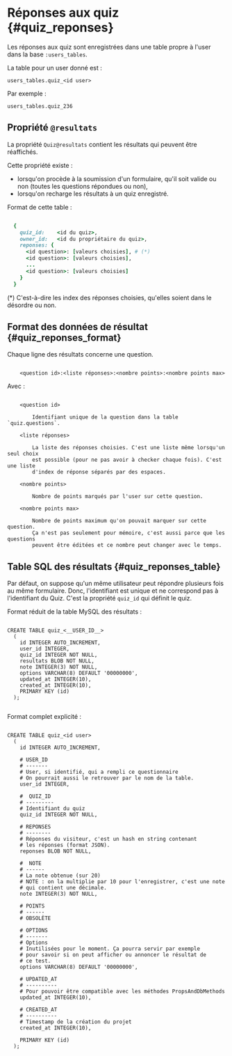 # Réponses aux quiz {#quiz_reponses}

Les réponses aux quiz sont enregistrées dans une table propre à l'user dans la base `:users_tables`.

La table pour un user donné est :

    users_tables.quiz_<id user>

Par exemple :

    users_tables.quiz_236

## Propriété `@resultats`

La propriété `Quiz@resultats` contient les résultats qui peuvent être réaffichés.

Cette propriété existe :

* lorsqu'on procède à la soumission d'un formulaire, qu'il soit valide ou non (toutes les questions répondues ou non),
* lorsqu'on recharge les résultats à un quiz enregistré.

Format de cette table :

```ruby

  {
    quiz_id:    <id du quiz>,
    owner_id:   <id du propriétaire du quiz>,
    reponses: {
      <id question>: [valeurs choisies], # (*)
      <id question>: [valeurs choisies],
      ...
      <id question>: [valeurs choisies]
    }
  }

```

(*) C'est-à-dire les index des réponses choisies, qu'elles soient dans le désordre ou non.


## Format des données de résultat {#quiz_reponses_format}

Chaque ligne des résultats concerne une question.

```

    <question id>:<liste réponses>:<nombre points>:<nombre points max>

```

Avec :

```

    <question id>

        Identifiant unique de la question dans la table `quiz.questions`.

    <liste réponses>

        La liste des réponses choisies. C'est une liste même lorsqu'un seul choix
        est possible (pour ne pas avoir à checker chaque fois). C'est une liste
        d'index de réponse séparés par des espaces.

    <nombre points>

        Nombre de points marqués par l'user sur cette question.

    <nombre points max>

        Nombre de points maximum qu'on pouvait marquer sur cette question.
        Ça n'est pas seulement pour mémoire, c'est aussi parce que les questions
        peuvent être éditées et ce nombre peut changer avec le temps.

```



## Table SQL des résultats {#quiz_reponses_table}

Par défaut, on suppose qu'un même utilisateur peut répondre plusieurs fois au même formulaire. Donc, l'identifiant est unique et ne correspond pas à l'identifiant du Quiz. C'est la propriété `quiz_id` qui définit le quiz.

Format réduit de la table MySQL des résultats :

```

CREATE TABLE quiz_<__USER_ID__>
  (
    id INTEGER AUTO_INCREMENT,
    user_id INTEGER,
    quiz_id INTEGER NOT NULL,
    resultats BLOB NOT NULL,
    note INTEGER(3) NOT NULL,
    options VARCHAR(8) DEFAULT '00000000',
    updated_at INTEGER(10),
    created_at INTEGER(10),
    PRIMARY KEY (id)
  );


```

Format complet explicité :

```

CREATE TABLE quiz_<id user>
  (
    id INTEGER AUTO_INCREMENT,

    # USER_ID
    # -------
    # User, si identifié, qui a rempli ce questionnaire
    # On pourrait aussi le retrouver par le nom de la table.
    user_id INTEGER,

    #  QUIZ_ID
    # ---------
    # Identifiant du quiz
    quiz_id INTEGER NOT NULL,

    # REPONSES
    # --------
    # Réponses du visiteur, c'est un hash en string contenant
    # les réponses (format JSON).
    reponses BLOB NOT NULL,

    #  NOTE
    # ------
    # La note obtenue (sur 20)
    # NOTE : on la multiplie par 10 pour l'enregistrer, c'est une note
    # qui contient une décimale.
    note INTEGER(3) NOT NULL,

    # POINTS
    # ------
    # OBSOLÈTE

    # OPTIONS
    # -------
    # Options
    # Inutilisées pour le moment. Ça pourra servir par exemple
    # pour savoir si on peut afficher ou annoncer le résultat de
    # ce test.
    options VARCHAR(8) DEFAULT '00000000',

    # UPDATED_AT
    # ----------
    # Pour pouvoir être compatible avec les méthodes PropsAndDbMethods
    updated_at INTEGER(10),

    # CREATED_AT
    # ----------
    # Timestamp de la création du projet
    created_at INTEGER(10),

    PRIMARY KEY (id)
  );


```
